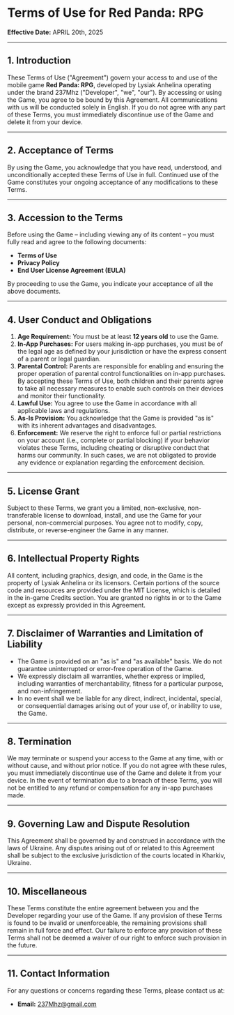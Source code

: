 # Terms of Use for Red Panda: RPG
**Effective Date:** APRIL 20th, 2025

---

## 1. Introduction
These Terms of Use ("Agreement") govern your access to and use of the mobile game **Red Panda: RPG**, developed by Lysiak Anhelina operating under the brand 237Mhz ("Developer", "we", "our"). By accessing or using the Game, you agree to be bound by this Agreement. All communications with us will be conducted solely in English. If you do not agree with any part of these Terms, you must immediately discontinue use of the Game and delete it from your device.

---

## 2. Acceptance of Terms
By using the Game, you acknowledge that you have read, understood, and unconditionally accepted these Terms of Use in full. Continued use of the Game constitutes your ongoing acceptance of any modifications to these Terms.

---

## 3. Accession to the Terms
Before using the Game – including viewing any of its content – you must fully read and agree to the following documents:
- **Terms of Use**
- **Privacy Policy**
- **End User License Agreement (EULA)**

By proceeding to use the Game, you indicate your acceptance of all the above documents.

---

## 4. User Conduct and Obligations
1. **Age Requirement:** You must be at least **12 years old** to use the Game.
2. **In-App Purchases:** For users making in-app purchases, you must be of the legal age as defined by your jurisdiction or have the express consent of a parent or legal guardian.
3. **Parental Control:** Parents are responsible for enabling and ensuring the proper operation of parental control functionalities on in-app purchases. By accepting these Terms of Use, both children and their parents agree to take all necessary measures to enable such controls on their devices and monitor their functionality.
4. **Lawful Use:** You agree to use the Game in accordance with all applicable laws and regulations.
5. **As-Is Provision:** You acknowledge that the Game is provided "as is" with its inherent advantages and disadvantages.
6. **Enforcement:** We reserve the right to enforce full or partial restrictions on your account (i.e., complete or partial blocking) if your behavior violates these Terms, including cheating or disruptive conduct that harms our community. In such cases, we are not obligated to provide any evidence or explanation regarding the enforcement decision.

---

## 5. License Grant
Subject to these Terms, we grant you a limited, non-exclusive, non-transferable license to download, install, and use the Game for your personal, non-commercial purposes. You agree not to modify, copy, distribute, or reverse-engineer the Game in any manner.

---

## 6. Intellectual Property Rights
All content, including graphics, design, and code, in the Game is the property of Lysiak Anhelina or its licensors. Certain portions of the source code and resources are provided under the MIT License, which is detailed in the in-game Credits section. You are granted no rights in or to the Game except as expressly provided in this Agreement.

---

## 7. Disclaimer of Warranties and Limitation of Liability
- The Game is provided on an "as is" and "as available" basis. We do not guarantee uninterrupted or error-free operation of the Game.
- We expressly disclaim all warranties, whether express or implied, including warranties of merchantability, fitness for a particular purpose, and non-infringement.
- In no event shall we be liable for any direct, indirect, incidental, special, or consequential damages arising out of your use of, or inability to use, the Game.

---

## 8. Termination
We may terminate or suspend your access to the Game at any time, with or without cause, and without prior notice. If you do not agree with these rules, you must immediately discontinue use of the Game and delete it from your device. In the event of termination due to a breach of these Terms, you will not be entitled to any refund or compensation for any in-app purchases made.

---

## 9. Governing Law and Dispute Resolution
This Agreement shall be governed by and construed in accordance with the laws of Ukraine. Any disputes arising out of or related to this Agreement shall be subject to the exclusive jurisdiction of the courts located in Kharkiv, Ukraine.

---

## 10. Miscellaneous
These Terms constitute the entire agreement between you and the Developer regarding your use of the Game. If any provision of these Terms is found to be invalid or unenforceable, the remaining provisions shall remain in full force and effect. Our failure to enforce any provision of these Terms shall not be deemed a waiver of our right to enforce such provision in the future.

---

## 11. Contact Information
For any questions or concerns regarding these Terms, please contact us at:

- **Email:** [237Mhz@gmail.com](mailto:237Mhz@gmail.com)
